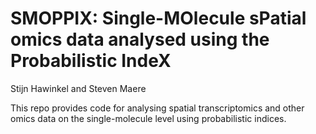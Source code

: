 SMOPPIX: Single-MOlecule sPatial omics data analysed using the
Probabilistic IndeX
================
Stijn Hawinkel and Steven Maere

This repo provides code for analysing spatial transcriptomics and other
omics data on the single-molecule level using probabilistic indices.
